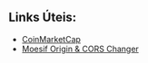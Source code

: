 ## Links Úteis:

* [CoinMarketCap](https://pro.coinmarketcap.com/)
* [Moesif Origin & CORS Changer](https://chrome.google.com/webstore/detail/moesif-origin-cors-change/digfbfaphojjndkpccljibejjbppifbc)